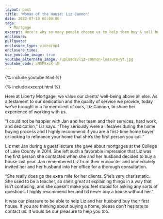 ```yaml
---
layout: post
title: 'Woman of the House: Liz Cannon'
date: 2022-07-18 00:00:00
tags:
  - Mortgage
excerpt: Here's why so many people choose us to help them buy & sell homes.
enclosure:
pullquote:
enclosure_type: video/mp4
enclosure_time:
use_youtube_image: true
youtube_alternate_image: /uploads/liz-cannon-leasure-yt.jpg
youtube_code: aN5P8xcK-iE
---
```

{% include youtube.html %}

{% include excerpt.html %}

Here at Liberty Mortgage, we value our clients’ well-being above all else. As a testament to our dedication and the quality of service we provide, today we’ve brought in a former client of ours, Liz Cannon, to share her experience of working with us.

“I could not be happier with Jan and her team and their services, hard work, and dedication,” Liz says. “They seriously were a lifesaver during the home buying process and I highly recommend if you are a first-time home buyer or looking to refinance your home that she’s the first person you call.”

Liz met Jan during a guest lecture she gave about mortgages at the College of Lake County in 2014. She left such a favorable impression that Liz was the first person she contacted when she and her husband decided to buy a house last year. Jan remembered Liz from their encounter and immediately invited her and her husband into her office for a thorough consultation.

“She really does go the extra mile for her clients. She’s very charismatic. She used to be a teacher, so she’s great at explaining things in a way that isn’t confusing, and she doesn’t make you feel stupid for asking any sorts of questions. I highly recommend her and I’d never buy a house without her.”

It was our pleasure to be able to help Liz and her husband buy their first house. If you are thinking about buying a home, please don’t hesitate to contact us. It would be our pleasure to help you too.
